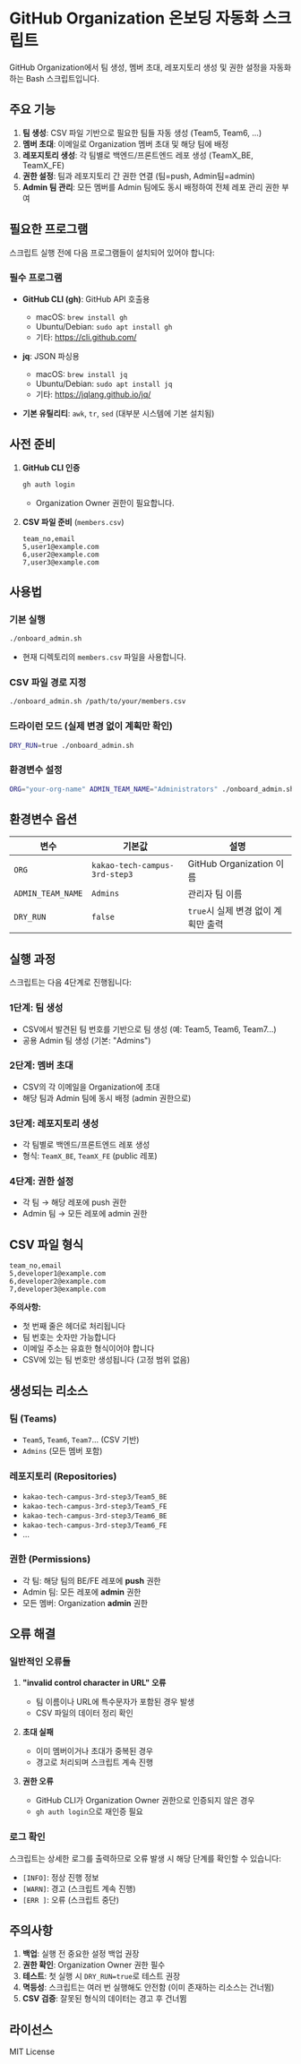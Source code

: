 # GitHub Organization 온보딩 자동화 스크립트

GitHub Organization에서 팀 생성, 멤버 초대, 레포지토리 생성 및 권한 설정을 자동화하는 Bash 스크립트입니다.

## 주요 기능

1. **팀 생성**: CSV 파일 기반으로 필요한 팀들 자동 생성 (Team5, Team6, ...)
2. **멤버 초대**: 이메일로 Organization 멤버 초대 및 해당 팀에 배정
3. **레포지토리 생성**: 각 팀별로 백엔드/프론트엔드 레포 생성 (TeamX_BE, TeamX_FE)
4. **권한 설정**: 팀과 레포지토리 간 권한 연결 (팀=push, Admin팀=admin)
5. **Admin 팀 관리**: 모든 멤버를 Admin 팀에도 동시 배정하여 전체 레포 관리 권한 부여

## 필요한 프로그램

스크립트 실행 전에 다음 프로그램들이 설치되어 있어야 합니다:

### 필수 프로그램
- **GitHub CLI (gh)**: GitHub API 호출용
  - macOS: `brew install gh`
  - Ubuntu/Debian: `sudo apt install gh`
  - 기타: https://cli.github.com/

- **jq**: JSON 파싱용
  - macOS: `brew install jq`
  - Ubuntu/Debian: `sudo apt install jq`
  - 기타: https://jqlang.github.io/jq/

- **기본 유틸리티**: `awk`, `tr`, `sed` (대부분 시스템에 기본 설치됨)

## 사전 준비

1. **GitHub CLI 인증**
   ```bash
   gh auth login
   ```
   - Organization Owner 권한이 필요합니다.

2. **CSV 파일 준비** (`members.csv`)
   ```csv
   team_no,email
   5,user1@example.com
   6,user2@example.com
   7,user3@example.com
   ```

## 사용법

### 기본 실행
```bash
./onboard_admin.sh
```
- 현재 디렉토리의 `members.csv` 파일을 사용합니다.

### CSV 파일 경로 지정
```bash
./onboard_admin.sh /path/to/your/members.csv
```

### 드라이런 모드 (실제 변경 없이 계획만 확인)
```bash
DRY_RUN=true ./onboard_admin.sh
```

### 환경변수 설정
```bash
ORG="your-org-name" ADMIN_TEAM_NAME="Administrators" ./onboard_admin.sh
```

## 환경변수 옵션

| 변수 | 기본값 | 설명 |
|------|--------|------|
| `ORG` | `kakao-tech-campus-3rd-step3` | GitHub Organization 이름 |
| `ADMIN_TEAM_NAME` | `Admins` | 관리자 팀 이름 |
| `DRY_RUN` | `false` | `true`시 실제 변경 없이 계획만 출력 |

## 실행 과정

스크립트는 다음 4단계로 진행됩니다:

### 1단계: 팀 생성
- CSV에서 발견된 팀 번호를 기반으로 팀 생성 (예: Team5, Team6, Team7...)
- 공용 Admin 팀 생성 (기본: "Admins")

### 2단계: 멤버 초대
- CSV의 각 이메일을 Organization에 초대
- 해당 팀과 Admin 팀에 동시 배정 (admin 권한으로)

### 3단계: 레포지토리 생성
- 각 팀별로 백엔드/프론트엔드 레포 생성
- 형식: `TeamX_BE`, `TeamX_FE` (public 레포)

### 4단계: 권한 설정
- 각 팀 → 해당 레포에 push 권한
- Admin 팀 → 모든 레포에 admin 권한

## CSV 파일 형식

```csv
team_no,email
5,developer1@example.com
6,developer2@example.com
7,developer3@example.com
```

**주의사항:**
- 첫 번째 줄은 헤더로 처리됩니다
- 팀 번호는 숫자만 가능합니다
- 이메일 주소는 유효한 형식이어야 합니다
- CSV에 있는 팀 번호만 생성됩니다 (고정 범위 없음)

## 생성되는 리소스

### 팀 (Teams)
- `Team5`, `Team6`, `Team7`... (CSV 기반)
- `Admins` (모든 멤버 포함)

### 레포지토리 (Repositories)
- `kakao-tech-campus-3rd-step3/Team5_BE`
- `kakao-tech-campus-3rd-step3/Team5_FE`
- `kakao-tech-campus-3rd-step3/Team6_BE`
- `kakao-tech-campus-3rd-step3/Team6_FE`
- ...

### 권한 (Permissions)
- 각 팀: 해당 팀의 BE/FE 레포에 **push** 권한
- Admin 팀: 모든 레포에 **admin** 권한
- 모든 멤버: Organization **admin** 권한

## 오류 해결

### 일반적인 오류들

1. **"invalid control character in URL" 오류**
   - 팀 이름이나 URL에 특수문자가 포함된 경우 발생
   - CSV 파일의 데이터 정리 확인

2. **초대 실패**
   - 이미 멤버이거나 초대가 중복된 경우
   - 경고로 처리되며 스크립트 계속 진행

3. **권한 오류**
   - GitHub CLI가 Organization Owner 권한으로 인증되지 않은 경우
   - `gh auth login`으로 재인증 필요

### 로그 확인
스크립트는 상세한 로그를 출력하므로 오류 발생 시 해당 단계를 확인할 수 있습니다:
- `[INFO]`: 정상 진행 정보
- `[WARN]`: 경고 (스크립트 계속 진행)
- `[ERR ]`: 오류 (스크립트 중단)

## 주의사항

1. **백업**: 실행 전 중요한 설정 백업 권장
2. **권한 확인**: Organization Owner 권한 필수
3. **테스트**: 첫 실행 시 `DRY_RUN=true`로 테스트 권장
4. **멱등성**: 스크립트는 여러 번 실행해도 안전함 (이미 존재하는 리소스는 건너뜀)
5. **CSV 검증**: 잘못된 형식의 데이터는 경고 후 건너뜀

## 라이선스

MIT License
